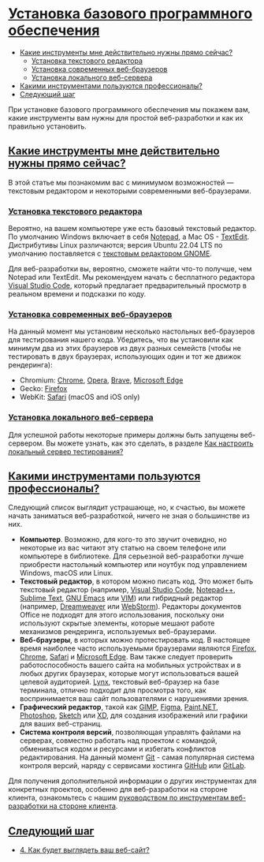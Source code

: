 # [Установка базового программного обеспечения](../index.md)

- [Какие инструменты мне действительно нужны прямо сейчас?](#какие-инструменты-мне-действительно-нужны-прямо-сейчас)
  - [Установка текстового редактора](#установка-текстового-редактора)
  - [Установка современных веб-браузеров](#установка-современных-веб-браузеров)
  - [Установка локального веб-сервера](#установка-локального-веб-сервера)
- [Какими инструментами пользуются профессионалы?](#какими-инструментами-пользуются-профессионалы)
- [Следующий шаг](#следующий-шаг)

При установке базового программного обеспечения мы покажем вам, какие инструменты вам нужны для простой веб-разработки и как их правильно установить.

## [Какие инструменты мне действительно нужны прямо сейчас?](#)

В этой статье мы познакомим вас с минимумом возможностей — текстовым редактором и некоторыми современными веб-браузерами.

### [Установка текстового редактора](#)

Вероятно, на вашем компьютере уже есть базовый текстовый редактор. По умолчанию Windows включает в себя [Notepad](https://en.wikipedia.org/wiki/Microsoft_Notepad), а Mac OS - [TextEdit](https://en.wikipedia.org/wiki/TextEdit). Дистрибутивы Linux различаются; версия Ubuntu 22.04 LTS по умолчанию поставляется с [текстовым редактором GNOME](https://en.wikipedia.org/wiki/GNOME_Text_Editor).

Для веб-разработки вы, вероятно, сможете найти что-то получше, чем Notepad или TextEdit. Мы рекомендуем начать с бесплатного редактора [Visual Studio Code](https://code.visualstudio.com/), который предлагает предварительный просмотр в реальном времени и подсказки по коду.

### [Установка современных веб-браузеров](#)

На данный момент мы установим несколько настольных веб-браузеров для тестирования нашего кода. Убедитесь, что вы установили как минимум два из этих браузеров из двух разных семейств (чтобы не тестировать в двух браузерах, использующих один и тот же движок рендеринга):

- Chromium: [Chrome](https://www.google.com/chrome/), [Opera](https://www.opera.com/), [Brave](https://brave.com/), [Microsoft Edge](https://www.microsoft.com/en-us/edge)
- Gecko: [Firefox](https://www.mozilla.org/en-US/firefox/new/)
- WebKit: [Safari](https://www.apple.com/safari/) (macOS and iOS only)

### [Установка локального веб-сервера](#)

Для успешной работы некоторые примеры должны быть запущены веб-сервером. Вы можете узнать, как это сделать, в разделе [Как настроить локальный сервер тестирования?](https://developer.mozilla.org/en-US/docs/Learn/Common_questions/Tools_and_setup/set_up_a_local_testing_server)

## [Какими инструментами пользуются профессионалы?](#)

Следующий список выглядит устрашающе, но, к счастью, вы можете начать заниматься веб-разработкой, ничего не зная о большинстве из них.

- **Компьютер**. Возможно, для кого-то это звучит очевидно, но некоторые из вас читают эту статью на своем телефоне или компьютере в библиотеке. Для серьезной веб-разработки лучше приобрести настольный компьютер или ноутбук под управлением Windows, macOS или Linux.
- **Текстовый редактор**, в котором можно писать код. Это может быть текстовый редактор (например, [Visual Studio Code](https://code.visualstudio.com/), [Notepad++](https://notepad-plus-plus.org/), [Sublime Text](https://www.sublimetext.com/), [GNU Emacs](https://www.gnu.org/software/emacs/) или [VIM](https://www.vim.org/)) или гибридный редактор (например, [Dreamweaver](https://www.adobe.com/products/dreamweaver.html) или [WebStorm](https://www.jetbrains.com/webstorm/)). Редакторы документов Office не подходят для этого использования, поскольку они используют скрытые элементы, которые мешают работе механизмов рендеринга, используемых веб-браузерами.
- **Веб-браузеры**, в которых можно протестировать код. В настоящее время наиболее часто используемыми браузерами являются [Firefox](https://www.mozilla.org/en-US/firefox/new/), [Chrome](https://www.google.com/chrome/), [Safari](https://www.apple.com/safari/) и [Microsoft Edge](https://www.microsoft.com/en-us/edge). Вам также следует проверить работоспособность вашего сайта на мобильных устройствах и в любых других браузерах, которые могут использоваться вашей целевой аудиторией. [Lynx](https://lynx.browser.org/), текстовый веб-браузер на базе терминала, отлично подходит для просмотра того, как воспринимается ваш сайт пользователями с нарушениями зрения.
- **Графический редактор**, такой как [GIMP](https://www.gimp.org/), [Figma](https://www.figma.com/), [Paint.NET](https://www.getpaint.net/), [Photoshop](https://www.adobe.com/products/photoshop.html), [Sketch](https://www.sketch.com/) или [XD](https://helpx.adobe.com/support/xd.html), для создания изображений или графики для ваших веб-страниц.
- **Система контроля версий**, позволяющая управлять файлами на серверах, совместно работать над проектом с командой, обмениваться кодом и ресурсами и избегать конфликтов редактирования. На данный момент [Git](https://git-scm.com/) - самая популярная система контроля версий, наряду с сервисами хостинга [GitHub](https://github.com/) или [GitLab](https://about.gitlab.com/).

Для получения дополнительной информации о других инструментах для конкретных проектов, особенно для веб-разработки на стороне клиента, ознакомьтесь с нашим [руководством по инструментам веб-разработки на стороне клиента](https://developer.mozilla.org/en-US/docs/Learn/Tools_and_testing/Understanding_client-side_tools).

## [Следующий шаг](#)

- [4. Как будет выглядеть ваш веб-сайт?](<./4. What will your website look like.md>)
